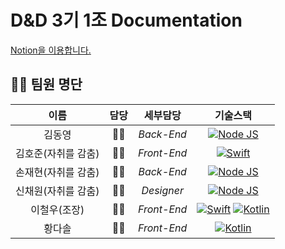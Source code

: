 # D&D 3기 1조 Documentation

[Notion을 이용합니다.](https://www.notion.so/1-HOME-008adae147e74566bb2bcaacf857c1f4)

## 🙋‍♀️ 팀원 명단

|     이름     | 담당  |  세부담당   |                                                                                    기술스택                                                                                    |
| :----------: | :---: | :---------: | :----------------------------------------------------------------------------------------------------------------------------------------------------------------------------: |
|    김동영    |   👨‍💻   | *Back-End*  |                                            [![Node JS](https://img.icons8.com/color/48/000000/nodejs.png)](https://nodejs.org/en/)                                             |
|    김호준(자취를 감춤)    |   👨‍💻   | *Front-End* |                                               [![Swift](https://img.icons8.com/fluent/48/000000/swift.png)](https://swift.org/)                                                |
|    손재현(자취를 감춤)    |   👨‍💻   | *Back-End*  |                                            [![Node JS](https://img.icons8.com/color/48/000000/nodejs.png)](https://nodejs.org/en/)                                             |
|    신채원(자취를 감춤)    |   👩‍🎨   | *Designer*  |                                                 [![Node JS](https://img.icons8.com/flat_round/48/000000/paint-bucket.png)](#)                                                  |
| 이철우(조장) |   👨‍💻   | *Front-End* | [![Swift](https://img.icons8.com/fluent/48/000000/swift.png)](https://swift.org/)&nbsp;[![Kotlin](https://img.icons8.com/color/48/000000/kotlin.png)](https://kotlinlang.org/) |
|    황다솔    |   👨‍💻   | *Front-End* |                                            [![Kotlin](https://img.icons8.com/color/48/000000/kotlin.png)](https://kotlinlang.org/)                                             |
